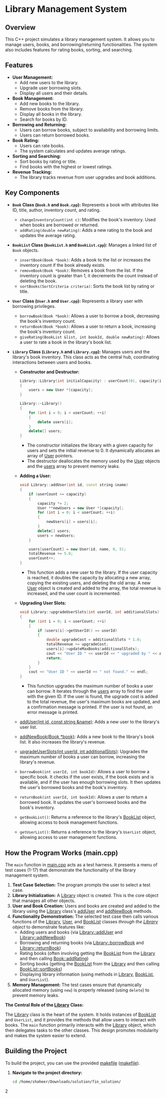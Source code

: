 # Library Management System

## Overview

This C++ project simulates a library management system. It allows you to manage users, books, and borrowing/returning functionalities. The system also includes features for rating books, sorting, and searching.

## Features

*   **User Management:**
    *   Add new users to the library.
    *   Upgrade user borrowing slots.
    *   Display all users and their details.
*   **Book Management:**
    *   Add new books to the library.
    *   Remove books from the library.
    *   Display all books in the library.
    *   Search for books by ID.
*   **Borrowing and Returning:**
    *   Users can borrow books, subject to availability and borrowing limits.
    *   Users can return borrowed books.
*   **Book Rating:**
    *   Users can rate books.
    *   The system calculates and updates average ratings.
*   **Sorting and Searching:**
    *   Sort books by rating or title.
    *   Find books with the highest or lowest ratings.
*   **Revenue Tracking:**
    *   The library tracks revenue from user upgrades and book additions.

## Key Components

*   **`Book` Class (`Book.h` and `Book.cpp`):** Represents a book with attributes like ID, title, author, inventory count, and rating.
    *   `changeInventoryCount(int c)`:  Modifies the book's inventory.  Used when books are borrowed or returned.
    *   `addRating(double newRating)`: Adds a new rating to the book and updates the average rating.
*   **`BookList` Class (`BookList.h` and `BookList.cpp`):**  Manages a linked list of `Book` objects.
    *   `insertBook(Book *book)`: Adds a book to the list or increases the inventory count if the book already exists.
    *   `removeBook(Book *book)`: Removes a book from the list. If the inventory count is greater than 1, it decrements the count instead of deleting the book.
    *   `sortBooks(SortCriteria criteria)`: Sorts the book list by rating or title.
*   **`User` Class (`User.h` and `User.cpp`):** Represents a library user with borrowing privileges.
    *   `borrowBook(Book *book)`: Allows a user to borrow a book, decreasing the book's inventory count.
    *   `returnBook(Book *book)`: Allows a user to return a book, increasing the book's inventory count.
    *   `giveRating(BookList &list, int bookId, double newRating)`: Allows a user to rate a book in the library's book list.
*   **`Library` Class (`Library.h` and `Library.cpp`):** Manages users and the library's book inventory.  This class acts as the central hub, coordinating interactions between users and books.

    *   **Constructor and Destructor:**

        ```cpp
        Library::Library(int initialCapacity) : userCount(0), capacity(initialCapacity), totalRevenue(0.0)
        {
            users = new User *[capacity];
        }

        Library::~Library()
        {
            for (int i = 0; i < userCount; ++i)
            {
                delete users[i];
            }
            delete[] users;
        }
        ```

        *   The constructor initializes the library with a given capacity for users and sets the initial revenue to 0. It dynamically allocates an array of [User](http://_vscodecontentref_/0) pointers.
        *   The destructor deallocates the memory used by the [User](http://_vscodecontentref_/1) objects and the [users](http://_vscodecontentref_/2) array to prevent memory leaks.

    *   **Adding a User:**

        ```cpp
        void Library::addUser(int id, const string &name)
        {
            if (userCount >= capacity)
            {
                capacity *= 2;
                User **newUsers = new User *[capacity];
                for (int i = 0; i < userCount; ++i)
                {
                    newUsers[i] = users[i];
                }
                delete[] users;
                users = newUsers;
            }

            users[userCount] = new User(id, name, 0, 5);
            totalRevenue += 5.0;
            userCount++;
        }
        ```

        *   This function adds a new user to the library. If the user capacity is reached, it doubles the capacity by allocating a new array, copying the existing users, and deleting the old array. A new [User](http://_vscodecontentref_/3) object is created and added to the array, the total revenue is increased, and the user count is incremented.

    *   **Upgrading User Slots:**

        ```cpp
        void Library::upgradeUserSlots(int userId, int additionalSlots)
        {
            for (int i = 0; i < userCount; ++i)
            {
                if (users[i]->getUserId() == userId)
                {
                    double upgradeCost = additionalSlots * 1.0;
                    totalRevenue += upgradeCost;
                    users[i]->updateMaxBooks(additionalSlots);
                    cout << "User ID " << userId << " upgraded by " << additionalSlots << " slots." << endl;
                    return;
                }
            }
            cout << "User ID " << userId << " not found." << endl;
        }
        ```

        *   This function upgrades the maximum number of books a user can borrow. It iterates through the [users](http://_vscodecontentref_/4) array to find the user with the given ID. If the user is found, the upgrade cost is added to the total revenue, the user's maximum books are updated, and a confirmation message is printed. If the user is not found, an error message is printed.

    *   [addUser(int id, const string &name)](http://_vscodecontentref_/5): Adds a new user to the library's user list.
    *   [addNewBook(Book *book)](http://_vscodecontentref_/6): Adds a new book to the library's book list.  It also increases the library's revenue.
    *   [upgradeUserSlots(int userId, int additionalSlots)](http://_vscodecontentref_/7): Upgrades the maximum number of books a user can borrow, increasing the library's revenue.
    *   `borrowBook(int userId, int bookId)`: Allows a user to borrow a specific book. It checks if the user exists, if the book exists and is available, and if the user has enough borrowing slots. It then updates the user's borrowed books and the book's inventory.
    *   `returnBook(int userId, int bookId)`: Allows a user to return a borrowed book. It updates the user's borrowed books and the book's inventory.
    *   `getBookList()`: Returns a reference to the library's [BookList](http://_vscodecontentref_/8) object, allowing access to book management functions.
    *   `getUserList()`: Returns a reference to the library's `UserList` object, allowing access to user management functions.

## How the Program Works (main.cpp)

The `main` function in [main.cpp](http://_vscodecontentref_/9) acts as a test harness.  It presents a menu of test cases (1-17) that demonstrate the functionality of the library management system.

1.  **Test Case Selection:** The program prompts the user to select a test case.
2.  **Library Initialization:**  A [Library](http://_vscodecontentref_/10) object is created.  This is the core object that manages all other objects.
3.  **User and Book Creation:**  Users and books are created and added to the library using the [Library](http://_vscodecontentref_/11) class's [addUser](http://_vscodecontentref_/12) and [addNewBook](http://_vscodecontentref_/13) methods.
4.  **Functionality Demonstration:** The selected test case then calls various functions of the [Library](http://_vscodecontentref_/14), [User](http://_vscodecontentref_/15), and [BookList](http://_vscodecontentref_/16) classes *through the [Library](http://_vscodecontentref_/17) object* to demonstrate features like:
    *   Adding users and books (via [Library::addUser](http://_vscodecontentref_/18) and [Library::addNewBook](http://_vscodecontentref_/19))
    *   Borrowing and returning books (via [Library::borrowBook](http://_vscodecontentref_/20) and [Library::returnBook](http://_vscodecontentref_/21))
    *   Rating books (often involving getting the [BookList](http://_vscodecontentref_/22) from the [Library](http://_vscodecontentref_/23) and then calling [Book::addRating](http://_vscodecontentref_/24))
    *   Sorting books (getting the [BookList](http://_vscodecontentref_/25) from the [Library](http://_vscodecontentref_/26) and then calling [BookList::sortBooks](http://_vscodecontentref_/27))
    *   Displaying library information (using methods in [Library](http://_vscodecontentref_/28), [BookList](http://_vscodecontentref_/29), and `UserList`).
5.  **Memory Management:**  The test cases ensure that dynamically allocated memory (using `new`) is properly released (using `delete`) to prevent memory leaks.

**The Central Role of the [Library](http://_vscodecontentref_/30) Class:**

The [Library](http://_vscodecontentref_/31) class is the heart of the system. It holds instances of [BookList](http://_vscodecontentref_/32) and `UserList`, and it provides the methods that allow users to interact with books.  The `main` function primarily interacts with the [Library](http://_vscodecontentref_/33) object, which then delegates tasks to the other classes.  This design promotes modularity and makes the system easier to extend.

## Building the Project

To build the project, you can use the provided [makefile](http://_vscodecontentref_/34) ([makefile](http://_vscodecontentref_/35)).

1.  **Navigate to the project directory:**

    ```bash
    cd /home/shaheer/Downloads/solution/fin_solution/
    ```

2